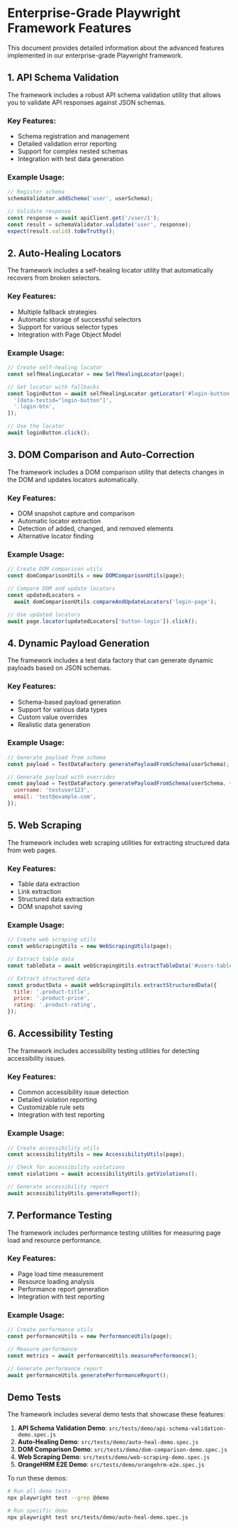 # Enterprise-Grade Playwright Framework Features

This document provides detailed information about the advanced features implemented in our enterprise-grade Playwright framework.

## 1. API Schema Validation

The framework includes a robust API schema validation utility that allows you to validate API responses against JSON schemas.

### Key Features:

- Schema registration and management
- Detailed validation error reporting
- Support for complex nested schemas
- Integration with test data generation

### Example Usage:

```javascript
// Register schema
schemaValidator.addSchema('user', userSchema);

// Validate response
const response = await apiClient.get('/user/1');
const result = schemaValidator.validate('user', response);
expect(result.valid).toBeTruthy();
```

## 2. Auto-Healing Locators

The framework includes a self-healing locator utility that automatically recovers from broken selectors.

### Key Features:

- Multiple fallback strategies
- Automatic storage of successful selectors
- Support for various selector types
- Integration with Page Object Model

### Example Usage:

```javascript
// Create self-healing locator
const selfHealingLocator = new SelfHealingLocator(page);

// Get locator with fallbacks
const loginButton = await selfHealingLocator.getLocator('#login-button', [
  '[data-testid="login-button"]',
  '.login-btn',
]);

// Use the locator
await loginButton.click();
```

## 3. DOM Comparison and Auto-Correction

The framework includes a DOM comparison utility that detects changes in the DOM and updates locators automatically.

### Key Features:

- DOM snapshot capture and comparison
- Automatic locator extraction
- Detection of added, changed, and removed elements
- Alternative locator finding

### Example Usage:

```javascript
// Create DOM comparison utils
const domComparisonUtils = new DOMComparisonUtils(page);

// Compare DOM and update locators
const updatedLocators =
  await domComparisonUtils.compareAndUpdateLocators('login-page');

// Use updated locators
await page.locator(updatedLocators['button-login']).click();
```

## 4. Dynamic Payload Generation

The framework includes a test data factory that can generate dynamic payloads based on JSON schemas.

### Key Features:

- Schema-based payload generation
- Support for various data types
- Custom value overrides
- Realistic data generation

### Example Usage:

```javascript
// Generate payload from schema
const payload = TestDataFactory.generatePayloadFromSchema(userSchema);

// Generate payload with overrides
const payload = TestDataFactory.generatePayloadFromSchema(userSchema, {
  username: 'testuser123',
  email: 'test@example.com',
});
```

## 5. Web Scraping

The framework includes web scraping utilities for extracting structured data from web pages.

### Key Features:

- Table data extraction
- Link extraction
- Structured data extraction
- DOM snapshot saving

### Example Usage:

```javascript
// Create web scraping utils
const webScrapingUtils = new WebScrapingUtils(page);

// Extract table data
const tableData = await webScrapingUtils.extractTableData('#users-table');

// Extract structured data
const productData = await webScrapingUtils.extractStructuredData({
  title: '.product-title',
  price: '.product-price',
  rating: '.product-rating',
});
```

## 6. Accessibility Testing

The framework includes accessibility testing utilities for detecting accessibility issues.

### Key Features:

- Common accessibility issue detection
- Detailed violation reporting
- Customizable rule sets
- Integration with test reporting

### Example Usage:

```javascript
// Create accessibility utils
const accessibilityUtils = new AccessibilityUtils(page);

// Check for accessibility violations
const violations = await accessibilityUtils.getViolations();

// Generate accessibility report
await accessibilityUtils.generateReport();
```

## 7. Performance Testing

The framework includes performance testing utilities for measuring page load and resource performance.

### Key Features:

- Page load time measurement
- Resource loading analysis
- Performance report generation
- Integration with test reporting

### Example Usage:

```javascript
// Create performance utils
const performanceUtils = new PerformanceUtils(page);

// Measure performance
const metrics = await performanceUtils.measurePerformance();

// Generate performance report
await performanceUtils.generatePerformanceReport();
```

## Demo Tests

The framework includes several demo tests that showcase these features:

1. **API Schema Validation Demo**: `src/tests/demo/api-schema-validation-demo.spec.js`
2. **Auto-Healing Demo**: `src/tests/demo/auto-heal-demo.spec.js`
3. **DOM Comparison Demo**: `src/tests/demo/dom-comparison-demo.spec.js`
4. **Web Scraping Demo**: `src/tests/demo/web-scraping-demo.spec.js`
5. **OrangeHRM E2E Demo**: `src/tests/demo/orangehrm-e2e.spec.js`

To run these demos:

```bash
# Run all demo tests
npx playwright test --grep @demo

# Run specific demo
npx playwright test src/tests/demo/auto-heal-demo.spec.js
```

